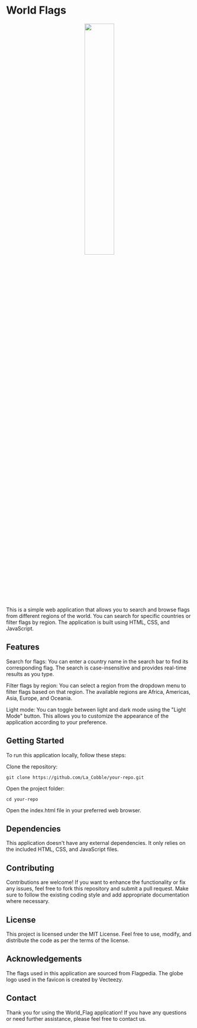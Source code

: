 # World Flags

<p align="center">
<img src="https://github.com/LaCobble/World_Flags/assets/71151090/09b9a39a-bb41-4f49-8181-6419e5ac26e0" width=40% height=40%>
</p>

This is a simple web application that allows you to search and browse flags from different regions of the world. You can search for specific countries or filter flags by region. The application is built using HTML, CSS, and JavaScript.

## Features

Search for flags: You can enter a country name in the search bar to find its corresponding flag. The search is case-insensitive and provides real-time results as you type.

Filter flags by region: You can select a region from the dropdown menu to filter flags based on that region. The available regions are Africa, Americas, Asia, Europe, and Oceania.

Light mode: You can toggle between light and dark mode using the "Light Mode" button. This allows you to customize the appearance of the application according to your preference.

## Getting Started

To run this application locally, follow these steps:

Clone the repository:

```git clone https://github.com/La_Cobble/your-repo.git```

Open the project folder:

```cd your-repo```

Open the index.html file in your preferred web browser.

## Dependencies

This application doesn't have any external dependencies. It only relies on the included HTML, CSS, and JavaScript files.

## Contributing

Contributions are welcome! If you want to enhance the functionality or fix any issues, feel free to fork this repository and submit a pull request. Make sure to follow the existing coding style and add appropriate documentation where necessary.

## License

This project is licensed under the MIT License. Feel free to use, modify, and distribute the code as per the terms of the license.

## Acknowledgements
The flags used in this application are sourced from Flagpedia.
The globe logo used in the favicon is created by Vecteezy.

## Contact

Thank you for using the World_Flag application! If you have any questions or need further assistance, please feel free to contact us.
